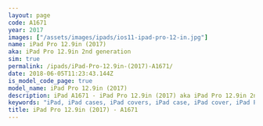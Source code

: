 ```yaml
---
layout: page
code: A1671
year: 2017
images: ["/assets/images/ipads/ios11-ipad-pro-12-in.jpg"]
name: iPad Pro 12.9in (2017)
aka: iPad Pro 12.9in 2nd generation
sim: true
permalink: /ipads/iPad-Pro-12.9in-(2017)-A1671/
date: 2018-06-05T11:23:43.144Z
is_model_code_page: true
model_name: iPad Pro 12.9in (2017)
description: iPad A1671 - iPad Pro 12.9in (2017) aka iPad Pro 12.9in 2nd generation. Best compatible iPad cases for A1671
keywords: "iPad, iPad cases, iPad covers, iPad case, iPad cover, iPad Pro 12.9in (2017), iPad Pro 12.9in (2017) case, A1671 case, A1671 cover, A1671, iPad Pro 12.9in 2nd generation"
title: iPad Pro 12.9in (2017) - A1671
---
```

